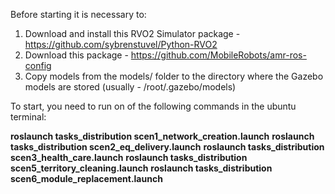 Before starting it is necessary to:
1. Download and install this RVO2 Simulator package - https://github.com/sybrenstuvel/Python-RVO2
2. Download this package - https://github.com/MobileRobots/amr-ros-config
3. Copy models from the models/ folder to the directory where the Gazebo models are stored (usually - /root/.gazebo/models)

To start, you need to run on of the following commands in the ubuntu terminal:

**roslaunch tasks_distribution scen1_network_creation.launch**
**roslaunch tasks_distribution scen2_eq_delivery.launch**
**roslaunch tasks_distribution scen3_health_care.launch**
**roslaunch tasks_distribution scen5_territory_cleaning.launch**
**roslaunch tasks_distribution scen6_module_replacement.launch**
